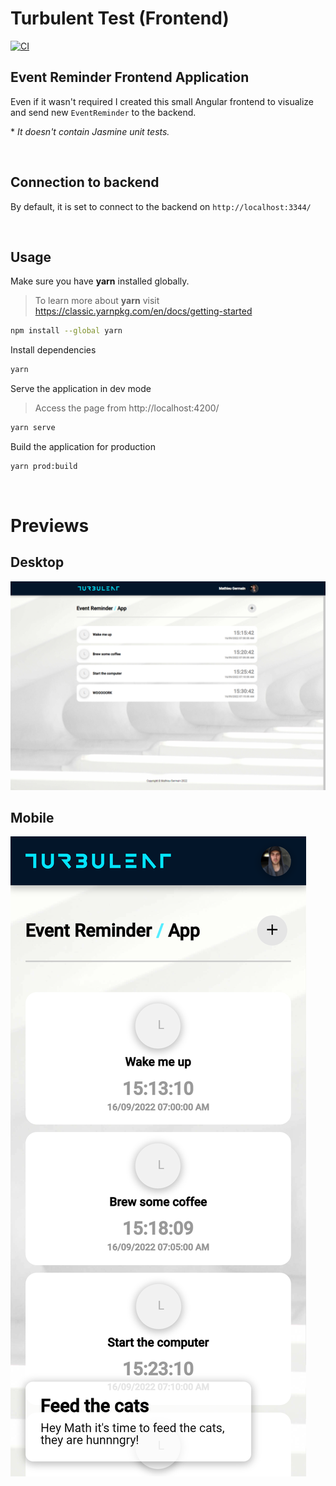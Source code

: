 # Turbulent Test (Frontend)

[![CI](https://github.com/MathieuGermain/turbulent-test/actions/workflows/frontend-ci.yml/badge.svg)](https://github.com/MathieuGermain/turbulent-test/actions/workflows/frontend-ci.yml)

## Event Reminder Frontend Application
Even if it wasn't required I created this small Angular frontend to visualize and send new `EventReminder` to the backend.

\* *It doesn't contain Jasmine unit tests.*

<br>

## Connection to backend
By default, it is set to connect to the backend on `http://localhost:3344/`

<br>

## Usage

Make sure you have **yarn** installed globally.
> To learn more about **yarn** visit https://classic.yarnpkg.com/en/docs/getting-started
```bash
npm install --global yarn
```

Install dependencies
```bash
yarn
```

Serve the application in dev mode
> Access the page from http://localhost:4200/
```bash
yarn serve
```

Build the application for production
```bash
yarn prod:build
```

<br>

# Previews

## Desktop
![Preview 1](../.github/images/front-end-preview-1.png)

## Mobile
![Preview 2](../.github/images/front-end-preview-2.png)
